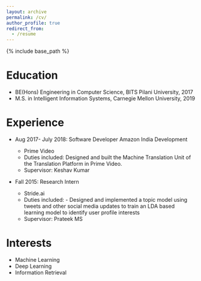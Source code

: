 ```yaml
---
layout: archive
permalink: /cv/
author_profile: true
redirect_from:
  - /resume
---
```


{% include base_path %}

Education
======
* BE(Hons) Engineering in Computer Science, BITS Pilani University, 2017
* M.S. in Intelligent Information Systems, Carnegie Mellon University, 2019

Experience
======

* Aug 2017- July 2018: Software Developer Amazon India Development 
  * Prime Video
  * Duties included: Designed and built the Machine Translation Unit of the Translation Platform in Prime Video. 
  * Supervisor: Keshav Kumar

* Fall 2015: Research Intern
  * Stride.ai
  * Duties included: - Designed and implemented a topic model using tweets and other social media updates to train an LDA based learning model to identify user profile interests
  * Supervisor: Prateek MS
  
Interests
======
* Machine Learning
* Deep Learning
* Information Retrieval

  
